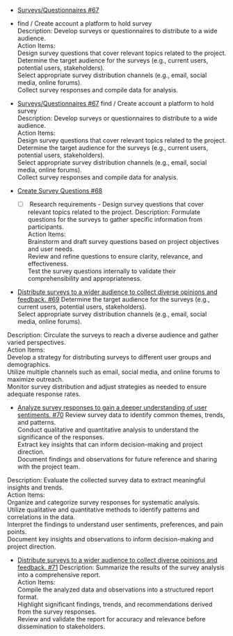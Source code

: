 -   [Surveys/Questionnaires #67](https://github.com/byui-cse397/2024WinCSE490PCP/issues/67)
-   find / Create account a platform to hold survey\
Description: Develop surveys or questionnaires to distribute to a wide audience.\
Action Items:\
Design survey questions that cover relevant topics related to the project.\
Determine the target audience for the surveys (e.g., current users, potential users, stakeholders).\
Select appropriate survey distribution channels (e.g., email, social media, online forums).\
Collect survey responses and compile data for analysis.


  -   [Surveys/Questionnaires #67](https://github.com/byui-cse397/2024WinCSE490PCP/issues/67)
find / Create account a platform to hold survey\
Description: Develop surveys or questionnaires to distribute to a wide audience.\
Action Items:\
Design survey questions that cover relevant topics related to the project.\
Determine the target audience for the surveys (e.g., current users, potential users, stakeholders).\
Select appropriate survey distribution channels (e.g., email, social media, online forums).\
Collect survey responses and compile data for analysis.

-   [Create Survey Questions #68](https://github.com/byui-cse397/2024WinCSE490PCP/issues/68)
    -   [ ]  Research requirements - Design survey questions that cover relevant topics related to the project.
             Description: Formulate questions for the surveys to gather specific information from participants.\
Action Items:\
Brainstorm and draft survey questions based on project objectives and user needs.\
Review and refine questions to ensure clarity, relevance, and effectiveness.\
Test the survey questions internally to validate their comprehensibility and appropriateness.

-   [Distribute surveys to a wider audience to collect diverse opinions and feedback. #69](https://github.com/byui-cse397/2024WinCSE490PCP/issues/69)
Determine the target audience for the surveys (e.g., current users, potential users, stakeholders).\
Select appropriate survey distribution channels (e.g., email, social media, online forums).

Description: Circulate the surveys to reach a diverse audience and gather varied perspectives.\
Action Items:\
Develop a strategy for distributing surveys to different user groups and demographics.\
Utilize multiple channels such as email, social media, and online forums to maximize outreach.\
Monitor survey distribution and adjust strategies as needed to ensure adequate response rates.

-   [Analyze survey responses to gain a deeper understanding of user sentiments. #70](https://github.com/byui-cse397/2024WinCSE490PCP/issues/70)
Review survey data to identify common themes, trends, and patterns.\
Conduct qualitative and quantitative analysis to understand the significance of the responses.\
Extract key insights that can inform decision-making and project direction.\
Document findings and observations for future reference and sharing with the project team.

Description: Evaluate the collected survey data to extract meaningful insights and trends.\
Action Items:\
Organize and categorize survey responses for systematic analysis.\
Utilize qualitative and quantitative methods to identify patterns and correlations in the data.\
Interpret the findings to understand user sentiments, preferences, and pain points.\
Document key insights and observations to inform decision-making and project direction.

-   [Distribute surveys to a wider audience to collect diverse opinions and feedback. #71](https://github.com/byui-cse397/2024WinCSE490PCP/issues/71)
Description: Summarize the results of the survey analysis into a comprehensive report.\
Action Items:\
Compile the analyzed data and observations into a structured report format.\
Highlight significant findings, trends, and recommendations derived from the survey responses.\
Review and validate the report for accuracy and relevance before dissemination to stakeholders.